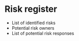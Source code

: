 # Risk register

- List of identified risks
- Potential risk owners
- List of potential risk responses
